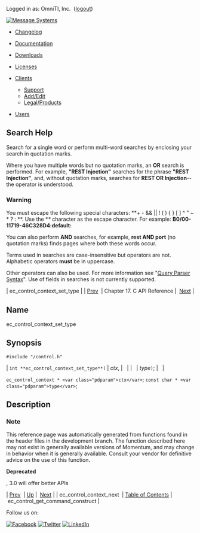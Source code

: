 Logged in as: OmniTI, Inc.  ([logout](https://support.messagesystems.com/logout.php))

[![Message Systems](https://support.messagesystems.com/images/ms-white205.png)](https://support.messagesystems.com/start.php) 

*   [Changelog](https://support.messagesystems.com/start.php?show=changelog)
*   [Documentation](https://support.messagesystems.com/docs/)
*   [Downloads](https://support.messagesystems.com/start.php)

*   [Licenses](https://support.messagesystems.com/license_summary.php)
*   <a href="">Clients</a>
    *   [Support](https://support.messagesystems.com/cs.php)
    *   [Add/Edit](https://support.messagesystems.com/edit_client.php)
    *   [Legal/Products](https://support.messagesystems.com/edit_products.php)
*   [Users](https://support.messagesystems.com/edit_customer.php)

## Search Help

Search for a single word or perform multi-word searches by enclosing your search in quotation marks.

Where you have multiple words but no quotation marks, an **OR** search is performed. For example, **"REST Injection"** searches for the phrase **"REST Injection"**, and, without quotation marks, searches for **REST OR Injection**--the operator is understood.

### Warning

You must escape the following special characters: **+ - && || ! ( ) { } [ ] ^ " ~ * ? : \**. Use the **\** character as the escape character. For example: **B0/00-11719-46C328D4\:default\:**

You can also perform **AND** searches, for example, **rest AND port** (no quotation marks) finds pages where both these words occur.

Terms used in searches are case-insensitive but operators are not. Alphabetic operators **must** be in uppercase.

Other operators can also be used. For more information see "[Query Parser Syntax](https://lucene.apache.org/core/old_versioned_docs/versions/3_0_0/queryparsersyntax.html)". Use of fields in searches is not currently supported.

| ec_control_context_set_type |
| [Prev](extending.C.genref.ec_control_context_next.php)  | Chapter 17. C API Reference |  [Next](extending.C.genref.ec_control_get_command_construct.php) |

<a name="extending.C.genref.ec_control_context_set_type"></a>
## Name

ec_control_context_set_type

## Synopsis

`#include "/control.h"`

| `int **ec_control_context_set_type**(` | <var class="pdparam">ctx</var>, |   |
|   | <var class="pdparam">type</var>`)`; |   |

`ec_control_context * <var class="pdparam">ctx</var>`;
`const char * <var class="pdparam">type</var>`;<a name="idp18778176"></a>
## Description

### Note

This reference page was automatically generated from functions found in the header files in the development branch. The function described here may not exist in generally available versions of Momentum, and may change in behavior when it is generally available. Consult your vendor for definitive advice on the use of this function.

**Deprecated**

, 3.0 will offer better APIs

| [Prev](extending.C.genref.ec_control_context_next.php)  | [Up](extending.C.ref.php) |  [Next](extending.C.genref.ec_control_get_command_construct.php) |
| ec_control_context_next  | [Table of Contents](index.php) |  ec_control_get_command_construct |

Follow us on:

[![Facebook](https://support.messagesystems.com/images/icon-facebook.png)](http://www.facebook.com/messagesystems) [![Twitter](https://support.messagesystems.com/images/icon-twitter.png)](http://twitter.com/#!/MessageSystems) [![LinkedIn](https://support.messagesystems.com/images/icon-linkedin.png)](http://www.linkedin.com/company/message-systems)